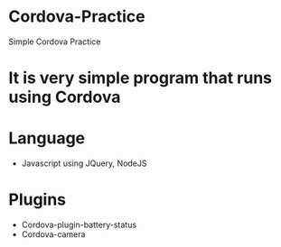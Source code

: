 # Cordova-Practice
Simple Cordova Practice

# It is very simple program that runs using Cordova

# Language
* Javascript using JQuery, NodeJS

# Plugins
* Cordova-plugin-battery-status
* Cordova-camera
